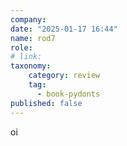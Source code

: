 ```yaml
---
company: 
date: "2025-01-17 16:44"
name: rod7
role: 
# link:
taxonomy:
    category: review
    tag:
      - book-pydonts
published: false
---
```


oi

